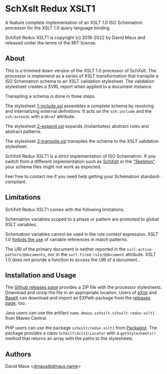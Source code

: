 # SchXslt Redux XSLT1

A feature complete implementation of an XSLT 1.0 ISO Schematron processor for the XSLT 1.0 query language binding.

SchXslt Redux XSLT1 is copyright (c) 2018-2022 by David Maus and released under the terms of the MIT license.

## About

This is a trimmed down version of the XSLT 1.0 processor of SchXslt. The processor is implemend as a series of XSLT
transformation that transpile a ISO Schematron schema to an XSLT validation stylesheet. The validation stylesheet
creates a SVRL report when applied to a document instance.

Transpiling a schema is done in three steps.

The stylesheet [1-include.xsl](src/main/resources/content/1-include.xsl) assembles a complete schema by resolving
and internalizing external definitions. It acts on the ```sch:include``` and the ```sch:extends``` with a ```@href```
attribute.

The stylesheet [2-expand.xsl](src/main/resources/content/2-expand.xsl) expands (instantiates) abstract rules and
abstract patterns.

The stylesheet [3-transpile.xsl](src/main/resources/content/3-transpile.xsl) transpiles the schema to the XSLT
validation stylesheet.

SchXslt Redux XSLT1 is a *strict* implementation of ISO Schematron. If you switch from a different implementation such
as [SchXslt](https://github.com/schxslt/schxslt) or the ["Skeleton"](https://github.com/schematron/schematron) your
schema files might not work as expected.

Feel free to contact me if you need help getting your Schematron standard-compliant.

## Limitations

SchXslt Redux XSLT1 comes with the following limitations.

Schematron variables scoped to a phase or pattern are promoted to global XSLT variables.

Schematron variables cannot be used in the rule context expression. XSLT 1.0 [forbids the
use](https://www.w3.org/TR/1999/REC-xslt-19991116#section-Defining-Template-Rules) of variable references in match
patterns.

The URI of the primary document is neither reported in the ```svrl:active-pattern/@documents```, nor in the
```svrl:fired-rule/@document``` attribute. XSLT 1.0 does not provide a function to access the URI of a document..

## Installation and Usage

The [Github releases page](https://github.com/schxslt/schxslt-redux-xslt1/releases) provides a ZIP file with the
processor stylesheets. Download and unzip the file in an appropriate location. Users of [eXist](https://existdb.org) and
[BaseX](https://basex.org) can download and import an EXPath package from the [releases
page](https://github.com/schxslt/schxslt-redux-xslt1/releases), too.

Java users can use the artifact ```name.dmaus.schxslt.schxslt-redux-xslt1``` from Maven Central.

PHP users can use the package ```schxslt/redux-xslt1``` from [Packagist](https://packagist.org). The package provides a
class ```SchXslt\Xslt1\Locator``` with a ```getStylesheets()``` method that returns an array with the paths to the
stylesheets.

## Authors

David Maus &lt;dmaus@dmaus.name&gt;
